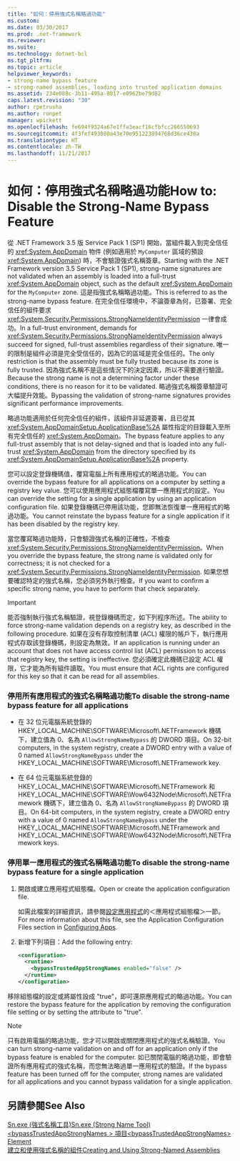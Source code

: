 ```yaml
---
title: "如何：停用強式名稱略過功能"
ms.custom: 
ms.date: 03/30/2017
ms.prod: .net-framework
ms.reviewer: 
ms.suite: 
ms.technology: dotnet-bcl
ms.tgt_pltfrm: 
ms.topic: article
helpviewer_keywords:
- strong-name bypass feature
- strong-named assemblies, loading into trusted application domains
ms.assetid: 234e088c-3b11-495a-8817-e0962be79d82
caps.latest.revision: "30"
author: rpetrusha
ms.author: ronpet
manager: wpickett
ms.openlocfilehash: fe694f9324a67e1ffa3eacf16cfbfcc266550693
ms.sourcegitcommit: 4f3fef493080a43e70e951223894768d36ce430a
ms.translationtype: HT
ms.contentlocale: zh-TW
ms.lasthandoff: 11/21/2017
---
```

# <a name="how-to-disable-the-strong-name-bypass-feature"></a><span data-ttu-id="0bd87-102">如何：停用強式名稱略過功能</span><span class="sxs-lookup"><span data-stu-id="0bd87-102">How to: Disable the Strong-Name Bypass Feature</span></span>
<span data-ttu-id="0bd87-103">從 .NET Framework 3.5 版 Service Pack 1 (SP1) 開始，當組件載入到完全信任的 <xref:System.AppDomain> 物件 (例如適用於 `MyComputer` 區域的預設 <xref:System.AppDomain>) 時，不會驗證強式名稱簽章。</span><span class="sxs-lookup"><span data-stu-id="0bd87-103">Starting with the .NET Framework version 3.5 Service Pack 1 (SP1), strong-name signatures are not validated when an assembly is loaded into a full-trust <xref:System.AppDomain> object, such as the default <xref:System.AppDomain> for the `MyComputer` zone.</span></span> <span data-ttu-id="0bd87-104">這是指強式名稱略過功能。</span><span class="sxs-lookup"><span data-stu-id="0bd87-104">This is referred to as the strong-name bypass feature.</span></span> <span data-ttu-id="0bd87-105">在完全信任環境中，不論簽章為何，已簽署、完全信任的組件要求 <xref:System.Security.Permissions.StrongNameIdentityPermission> 一律會成功。</span><span class="sxs-lookup"><span data-stu-id="0bd87-105">In a full-trust environment, demands for <xref:System.Security.Permissions.StrongNameIdentityPermission> always succeed for signed, full-trust assemblies regardless of their signature.</span></span> <span data-ttu-id="0bd87-106">唯一的限制是組件必須是完全受信任的，因為它的區域是完全信任的。</span><span class="sxs-lookup"><span data-stu-id="0bd87-106">The only restriction is that the assembly must be fully trusted because its zone is fully trusted.</span></span> <span data-ttu-id="0bd87-107">因為強式名稱不是這些情況下的決定因素，所以不需要進行驗證。</span><span class="sxs-lookup"><span data-stu-id="0bd87-107">Because the strong name is not a determining factor under these conditions, there is no reason for it to be validated.</span></span> <span data-ttu-id="0bd87-108">略過強式名稱簽章驗證可大幅提升效能。</span><span class="sxs-lookup"><span data-stu-id="0bd87-108">Bypassing the validation of strong-name signatures provides significant performance improvements.</span></span>  
  
 <span data-ttu-id="0bd87-109">略過功能適用於任何完全信任的組件，該組件非延遲簽署，且已從其 <xref:System.AppDomainSetup.ApplicationBase%2A> 屬性指定的目錄載入至所有完全信任的 <xref:System.AppDomain>。</span><span class="sxs-lookup"><span data-stu-id="0bd87-109">The bypass feature applies to any full-trust assembly that is not delay-signed and that is loaded into any full-trust <xref:System.AppDomain> from the directory specified by its <xref:System.AppDomainSetup.ApplicationBase%2A> property.</span></span>  
  
 <span data-ttu-id="0bd87-110">您可以設定登錄機碼值，覆寫電腦上所有應用程式的略過功能。</span><span class="sxs-lookup"><span data-stu-id="0bd87-110">You can override the bypass feature for all applications on a computer by setting a registry key value.</span></span> <span data-ttu-id="0bd87-111">您可以使用應用程式組態檔覆寫單一應用程式的設定。</span><span class="sxs-lookup"><span data-stu-id="0bd87-111">You can override the setting for a single application by using an application configuration file.</span></span> <span data-ttu-id="0bd87-112">如果登錄機碼已停用該功能，您即無法恢復單一應用程式的略過功能。</span><span class="sxs-lookup"><span data-stu-id="0bd87-112">You cannot reinstate the bypass feature for a single application if it has been disabled by the registry key.</span></span>  
  
 <span data-ttu-id="0bd87-113">當您覆寫略過功能時，只會驗證強式名稱的正確性，不檢查 <xref:System.Security.Permissions.StrongNameIdentityPermission>。</span><span class="sxs-lookup"><span data-stu-id="0bd87-113">When you override the bypass feature, the strong name is validated only for correctness; it is not checked for a <xref:System.Security.Permissions.StrongNameIdentityPermission>.</span></span> <span data-ttu-id="0bd87-114">如果您想要確認特定的強式名稱，您必須另外執行檢查。</span><span class="sxs-lookup"><span data-stu-id="0bd87-114">If you want to confirm a specific strong name, you have to perform that check separately.</span></span>  
  
> [!IMPORTANT]
>  <span data-ttu-id="0bd87-115">能否強制執行強式名稱驗證，視登錄機碼而定，如下列程序所述。</span><span class="sxs-lookup"><span data-stu-id="0bd87-115">The ability to force strong-name validation depends on a registry key, as described in the following procedure.</span></span> <span data-ttu-id="0bd87-116">如果在沒有存取控制清單 (ACL) 權限的帳戶下，執行應用程式存取該登錄機碼，則設定為無效。</span><span class="sxs-lookup"><span data-stu-id="0bd87-116">If an application is running under an account that does not have access control list (ACL) permission to access that registry key, the setting is ineffective.</span></span> <span data-ttu-id="0bd87-117">您必須確定此機碼已設定 ACL 權限，它才能為所有組件讀取。</span><span class="sxs-lookup"><span data-stu-id="0bd87-117">You must ensure that ACL rights are configured for this key so that it can be read for all assemblies.</span></span>  
  
### <a name="to-disable-the-strong-name-bypass-feature-for-all-applications"></a><span data-ttu-id="0bd87-118">停用所有應用程式的強式名稱略過功能</span><span class="sxs-lookup"><span data-stu-id="0bd87-118">To disable the strong-name bypass feature for all applications</span></span>  
  
-   <span data-ttu-id="0bd87-119">在 32 位元電腦系統登錄的 HKEY_LOCAL_MACHINE\SOFTWARE\Microsoft\\.NETFramework 機碼下，建立值為 0、名為 `AllowStrongNameBypass` 的 DWORD 項目。</span><span class="sxs-lookup"><span data-stu-id="0bd87-119">On 32-bit computers, in the system registry, create a DWORD entry with a value of 0 named `AllowStrongNameBypass` under the HKEY_LOCAL_MACHINE\SOFTWARE\Microsoft\\.NETFramework key.</span></span>  
  
-   <span data-ttu-id="0bd87-120">在 64 位元電腦系統登錄的 HKEY_LOCAL_MACHINE\SOFTWARE\Microsoft\\.NETFramework 和 HKEY_LOCAL_MACHINE\SOFTWARE\Wow6432Node\Microsoft\\.NETFramework 機碼下，建立值為 0、名為 `AllowStrongNameBypass` 的 DWORD 項目。</span><span class="sxs-lookup"><span data-stu-id="0bd87-120">On 64-bit computers, in the system registry, create a DWORD entry with a value of 0 named `AllowStrongNameBypass` under the HKEY_LOCAL_MACHINE\SOFTWARE\Microsoft\\.NETFramework and HKEY_LOCAL_MACHINE\SOFTWARE\Wow6432Node\Microsoft\\.NETFramework keys.</span></span>  
  
### <a name="to-disable-the-strong-name-bypass-feature-for-a-single-application"></a><span data-ttu-id="0bd87-121">停用單一應用程式的強式名稱略過功能</span><span class="sxs-lookup"><span data-stu-id="0bd87-121">To disable the strong-name bypass feature for a single application</span></span>  
  
1.  <span data-ttu-id="0bd87-122">開啟或建立應用程式組態檔。</span><span class="sxs-lookup"><span data-stu-id="0bd87-122">Open or create the application configuration file.</span></span>  
  
     <span data-ttu-id="0bd87-123">如需此檔案的詳細資訊，請參閱[設定應用程式](../../../docs/framework/configure-apps/index.md)的＜應用程式組態檔＞一節。</span><span class="sxs-lookup"><span data-stu-id="0bd87-123">For more information about this file, see the Application Configuration Files section in [Configuring Apps](../../../docs/framework/configure-apps/index.md).</span></span>  
  
2.  <span data-ttu-id="0bd87-124">新增下列項目：</span><span class="sxs-lookup"><span data-stu-id="0bd87-124">Add the following entry:</span></span>  
  
    ```xml  
    <configuration>  
      <runtime>  
        <bypassTrustedAppStrongNames enabled="false" />  
      </runtime>  
    </configuration>  
    ```  
  
 <span data-ttu-id="0bd87-125">移除組態檔的設定或將屬性設成 "true"，即可還原應用程式的略過功能。</span><span class="sxs-lookup"><span data-stu-id="0bd87-125">You can restore the bypass feature for the application by removing the configuration file setting or by setting the attribute to "true".</span></span>  
  
> [!NOTE]
>  <span data-ttu-id="0bd87-126">只有啟用電腦的略過功能，您才可以開啟或關閉應用程式的強式名稱驗證。</span><span class="sxs-lookup"><span data-stu-id="0bd87-126">You can turn strong-name validation on and off for an application only if the bypass feature is enabled for the computer.</span></span> <span data-ttu-id="0bd87-127">如已關閉電腦的略過功能，即會驗證所有應用程式的強式名稱，而您無法略過單一應用程式的驗證。</span><span class="sxs-lookup"><span data-stu-id="0bd87-127">If the bypass feature has been turned off for the computer, strong names are validated for all applications and you cannot bypass validation for a single application.</span></span>  
  
## <a name="see-also"></a><span data-ttu-id="0bd87-128">另請參閱</span><span class="sxs-lookup"><span data-stu-id="0bd87-128">See Also</span></span>  
 [<span data-ttu-id="0bd87-129">Sn.exe (強式名稱工具)</span><span class="sxs-lookup"><span data-stu-id="0bd87-129">Sn.exe (Strong Name Tool)</span></span>](../../../docs/framework/tools/sn-exe-strong-name-tool.md)  
 [<span data-ttu-id="0bd87-130">\<bypassTrustedAppStrongNames > 項目</span><span class="sxs-lookup"><span data-stu-id="0bd87-130">\<bypassTrustedAppStrongNames> Element</span></span>](../../../docs/framework/configure-apps/file-schema/runtime/bypasstrustedappstrongnames-element.md)  
 [<span data-ttu-id="0bd87-131">建立和使用強式名稱的組件</span><span class="sxs-lookup"><span data-stu-id="0bd87-131">Creating and Using Strong-Named Assemblies</span></span>](../../../docs/framework/app-domains/create-and-use-strong-named-assemblies.md)
